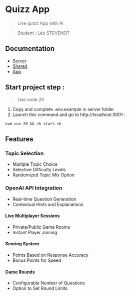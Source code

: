 # Quizz App
> Live quizz App with AI

> Student : Léo STEVENOT

## Documentation
- [Server](server/readme.md)
- [Shared](shared/readme.md)
- [App](app/readme.md)

## Start project step : 
> Use node 20
1) Copy and complete .env.example in server folder
2) Launch this command and go to http://localhost:3001 : 
```shell
nvm use 20 && sh start.sh
```

## Features
### Topic Selection
- Multiple Topic Choice
- Selective Difficulty Levels
- Randomized Topic Mix Option

### OpenAI API Integration
- Real-time Question Generation
- Contextual Hints and Explanations

#### Live Multiplayer Sessions
- Private/Public Game Rooms
- Instant Player Joining

#### Scoring System
- Points Based on Response Accuracy
- Bonus Points for Speed

#### Game Rounds
- Configurable Number of Questions
- Option to Set Round Limits
